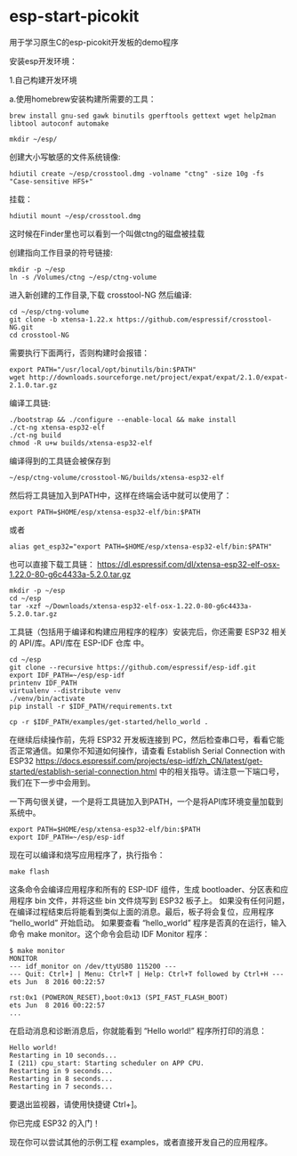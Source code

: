 # esp-start-picokit
用于学习原生C的esp-picokit开发板的demo程序

安装esp开发环境：

1.自己构建开发环境

a.使用homebrew安装构建所需要的工具：
```
brew install gnu-sed gawk binutils gperftools gettext wget help2man libtool autoconf automake
```

```
mkdir ~/esp/
```

创建大小写敏感的文件系统镜像:
```
hdiutil create ~/esp/crosstool.dmg -volname "ctng" -size 10g -fs "Case-sensitive HFS+"
```

挂载：
```
hdiutil mount ~/esp/crosstool.dmg
```
这时候在Finder里也可以看到一个叫做ctng的磁盘被挂载

创建指向工作目录的符号链接:
```
mkdir -p ~/esp
ln -s /Volumes/ctng ~/esp/ctng-volume
```

进入新创建的工作目录,下载 crosstool-NG 然后编译:
```
cd ~/esp/ctng-volume
git clone -b xtensa-1.22.x https://github.com/espressif/crosstool-NG.git
cd crosstool-NG
```

需要执行下面两行，否则构建时会报错：
```
export PATH="/usr/local/opt/binutils/bin:$PATH"
wget http://downloads.sourceforge.net/project/expat/expat/2.1.0/expat-2.1.0.tar.gz
```

编译工具链:
```
./bootstrap && ./configure --enable-local && make install
./ct-ng xtensa-esp32-elf
./ct-ng build
chmod -R u+w builds/xtensa-esp32-elf
```

编译得到的工具链会被保存到 
```
~/esp/ctng-volume/crosstool-NG/builds/xtensa-esp32-elf
```

然后将工具链加入到PATH中，这样在终端会话中就可以使用了：
```
export PATH=$HOME/esp/xtensa-esp32-elf/bin:$PATH
```
或者
```
alias get_esp32="export PATH=$HOME/esp/xtensa-esp32-elf/bin:$PATH"
```

也可以直接下载工具链：
https://dl.espressif.com/dl/xtensa-esp32-elf-osx-1.22.0-80-g6c4433a-5.2.0.tar.gz

```
mkdir -p ~/esp
cd ~/esp
tar -xzf ~/Downloads/xtensa-esp32-elf-osx-1.22.0-80-g6c4433a-5.2.0.tar.gz
```

工具链（包括用于编译和构建应用程序的程序）安装完后，你还需要 ESP32 相关的 API/库。API/库在 ESP-IDF 仓库 中。
```
cd ~/esp
git clone --recursive https://github.com/espressif/esp-idf.git
export IDF_PATH=~/esp/esp-idf
printenv IDF_PATH
virtualenv --distribute venv
./venv/bin/activate
pip install -r $IDF_PATH/requirements.txt
```

```
cp -r $IDF_PATH/examples/get-started/hello_world .
```
在继续后续操作前，先将 ESP32 开发板连接到 PC，然后检查串口号，看看它能否正常通信。如果你不知道如何操作，请查看 Establish Serial Connection with ESP32
https://docs.espressif.com/projects/esp-idf/zh_CN/latest/get-started/establish-serial-connection.html
中的相关指导。请注意一下端口号，我们在下一步中会用到。


一下两句很关键，一个是将工具链加入到PATH，一个是将API库环境变量加载到系统中。
```
export PATH=$HOME/esp/xtensa-esp32-elf/bin:$PATH
export IDF_PATH=~/esp/esp-idf
```

现在可以编译和烧写应用程序了，执行指令：
```
make flash
```
这条命令会编译应用程序和所有的 ESP-IDF 组件，生成 bootloader、分区表和应用程序 bin 文件，并将这些 bin 文件烧写到 ESP32 板子上。
如果没有任何问题，在编译过程结束后将能看到类似上面的消息。最后，板子将会复位，应用程序 “hello_world” 开始启动。
如果要查看 “hello_world” 程序是否真的在运行，输入命令 make monitor。这个命令会启动 IDF Monitor 程序：

```
$ make monitor
MONITOR
--- idf_monitor on /dev/ttyUSB0 115200 ---
--- Quit: Ctrl+] | Menu: Ctrl+T | Help: Ctrl+T followed by Ctrl+H ---
ets Jun  8 2016 00:22:57

rst:0x1 (POWERON_RESET),boot:0x13 (SPI_FAST_FLASH_BOOT)
ets Jun  8 2016 00:22:57
...
```

在启动消息和诊断消息后，你就能看到 “Hello world!” 程序所打印的消息：
```
Hello world!
Restarting in 10 seconds...
I (211) cpu_start: Starting scheduler on APP CPU.
Restarting in 9 seconds...
Restarting in 8 seconds...
Restarting in 7 seconds...
```
要退出监视器，请使用快捷键 Ctrl+]。

你已完成 ESP32 的入门！

现在你可以尝试其他的示例工程 examples，或者直接开发自己的应用程序。


























